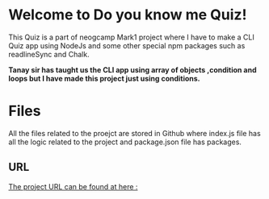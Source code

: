 # Welcome to Do you know me Quiz!

This Quiz is a part of neogcamp Mark1 project where I have to make a CLI Quiz app using NodeJs and some other special npm packages such as readlineSync and Chalk.

**Tanay sir has taught us the CLI app using array of objects ,condition and loops but I have made this project just using conditions.**

# Files

All the files related to the proejct are stored in Github where index.js file has all the logic related to the project and package.json file has packages.

## URL 

[The project URL can be found at here :](https://replit.com/@iprankurpandey/CLI-Quiz-App-using-If-else)
